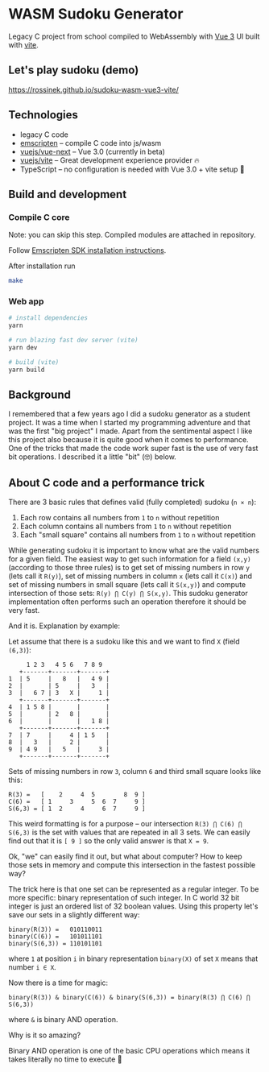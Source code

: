 # WASM Sudoku Generator

Legacy C project from school compiled to WebAssembly with [Vue 3](https://github.com/vuejs/vue-next) UI built with [vite](https://github.com/vuejs/vite).

## Let's play sudoku (demo)

https://rossinek.github.io/sudoku-wasm-vue3-vite/

## Technologies

- legacy C code
- [emscripten](https://emscripten.org/docs/getting_started/downloads.html) – compile C code into js/wasm
- [vuejs/vue-next](https://github.com/vuejs/vue-next) – Vue 3.0 (currently in beta)
- [vuejs/vite](https://github.com/vuejs/vite) – Great development experience provider 🔥
- TypeScript – no configuration is needed with Vue 3.0 + vite setup 💚

## Build and development

### Compile C core

Note: you can skip this step. Compiled modules are attached in repository.

Follow [Emscripten SDK installation instructions](https://emscripten.org/docs/getting_started/downloads.html#installation-instructions).

After installation run
```sh
make
```

### Web app

```sh
# install dependencies
yarn

# run blazing fast dev server (vite)
yarn dev

# build (vite)
yarn build
```

## Background

I remembered that a few years ago I did a sudoku generator as a student project.
It was a time when I started my programming adventure and that was the first "big project" I made.
Apart from the sentimental aspect I like this project also because it is quite good when it comes to performance.
One of the tricks that made the code work super fast is the use of very fast bit operations. I described it a little "bit" (🤓) below.

## About C code and a performance trick

There are 3 basic rules that defines valid (fully completed) sudoku (`n × n`):

1. Each row contains all numbers from `1` to `n` without repetition
2. Each column contains all numbers from `1` to `n` without repetition
3. Each "small square" contains all numbers from `1` to `n` without repetition

While generating sudoku it is important to know what are the valid numbers for a given field.
The easiest way to get such information for a field `(x,y)` (according to those three rules) is to get
set of missing numbers in row `y` (lets call it `R(y)`), set of missing numbers in column `x` (lets call it `C(x)`) and set of missing numbers in small square (lets call it `S(x,y)`)
and compute intersection of those sets: `R(y) ⋂ C(y) ⋂ S(x,y)`.
This sudoku generator implementation often performs such an operation therefore it should be very fast.

And it is. Explanation by example:

Let assume that there is a sudoku like this and we want to find `X` (field `(6,3)`):

```
     1 2 3   4 5 6   7 8 9
   +-------+-------+-------+
1  | 5     |   8   |   4 9 |
2  |       | 5     |   3   |
3  |   6 7 | 3   X |     1 |
   +-------+-------+-------+
4  | 1 5 8 |       |       |
5  |       | 2   8 |       |
6  |       |       |   1 8 |
   +-------+-------+-------+
7  | 7     |     4 | 1 5   |
8  |   3   |     2 |       |
9  | 4 9   |   5   |     3 |
   +-------+-------+-------+
```

Sets of missing numbers in row `3`, column `6` and third small square looks like this:

```
R(3) =   [    2     4  5        8  9 ]
C(6) =   [ 1     3     5  6  7     9 ]
S(6,3) = [ 1  2     4     6  7     9 ]
```

This weird formatting is for a purpose – our intersection `R(3) ⋂ C(6) ⋂ S(6,3)` is the set with values that are repeated in all 3 sets.
We can easily find out that it is `[ 9 ]` so the only valid answer is that `X = 9`.

Ok, "we" can easily find it out, but what about computer? How to keep those sets in memory and compute this intersection in the fastest possible way?

The trick here is that one set can be represented as a regular integer. To be more specific: binary representation of such integer.
In C world 32 bit integer is just an ordered list of 32 boolean values. Using this property let's save our sets in a slightly different way:
```
binary(R(3)) =   010110011
binary(C(6)) =   101011101
binary(S(6,3)) = 110101101
```
where `1` at position `i` in binary representation `binary(X)` of set `X` means that number `i ∈ X`.

Now there is a time for magic:

```
binary(R(3)) & binary(C(6)) & binary(S(6,3)) = binary(R(3) ⋂ C(6) ⋂ S(6,3))
```
where `&` is binary AND operation.

Why is it so amazing?

Binary AND operation is one of the basic CPU operations which means it takes literally no time to execute 💃
